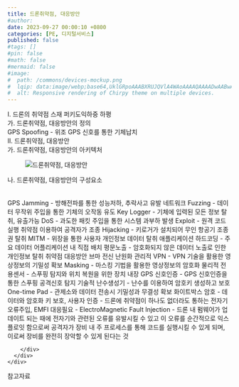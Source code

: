 ```yaml
---
title: 드론취약점, 대응방안
#author: 
date: 2023-09-27 00:00:10 +0800
categories: [PE, 디지털서비스]
published: false
#tags: []
#pin: false
#math: false
#mermaid: false
#image:
#  path: /commons/devices-mockup.png
#  lqip: data:image/webp;base64,UklGRpoAAABXRUJQVlA4WAoAAAAQAAAADwAABwAAQUxQSDIAAAARL0AmbZurmr57yyIiqE8oiG0bejIYEQTgqiDA9vqnsUSI6H+oAERp2HZ65qP/VIAWAFZQOCBCAAAA8AEAnQEqEAAIAAVAfCWkAALp8sF8rgRgAP7o9FDvMCkMde9PK7euH5M1m6VWoDXf2FkP3BqV0ZYbO6NA/VFIAAAA
#  alt: Responsive rendering of Chirpy theme on multiple devices.
---
```


<div class="post-wrap">
  <div class="para">
    <div class="para-title">
      I. 드론의 취약점 스재 퍼키도익하중 하평
    </div>
    <div class="para-cntnt">
      <div class="para">
        <div class="para-title">
          가. 드론취약점, 대응방안의 정의
        </div>
        <div class="para-cntnt">
              GPS Spoofing - 위조 GPS 신호를 통한 기체납치
        </div>
      </div>
    </div>
  </div>
  
  <div class="para">
    <div class="para-title">
      II. 드론취약점, 대응방안
    </div>
    <div class="para-cntnt">
      <div class="para">
        <div class="para-title">
          가. 드론취약점, 대응방안의 아키텍처
        </div>
        <div class="para-cntnt">
          <figure class="post-figure">
            <img src="/assets/img/posts/드론취약점,-대응방안.png" alt="드론취약점, 대응방안">
<!--            <figcaption>Source: Unveiling the Metaverse: Exploring Emerging Trends, Multifaceted Perspectives, and Future Challenges</figcaption>-->
          </figure>
        </div>
      </div>
      <div class="para">
        <div class="para-title">
          나. 드론취약점, 대응방안의 구성요소
        </div>
        <div class="para-cntnt">
          <table class="post-table">
          </table>
              GPS Jamming - 방해전파를 통한 성능저하, 추락사고 유발
  네트워크
    Fuzzing - 데이터 무작위 주입을 통한 기체의 오작동 유도
    Key Logger - 기체에 입력된 모든 정보 탈취, 유출가능
    DoS - 과도한 패킷 주입을 통한 시스템 과부하 발생
    Exploit - 원격 코드실행 취약점 이용하여 공격자가 조종
    Hijacking - 키로거가 설치되어 무인 항공기 조종권 탈취
    MITM - 위장을 통한 사용자 개인정보 데이터 탈취
  애플리케이션
    하드코딩 - 주요 데이터 어플리케이션 내 직접 배치
    평문노출 - 암호화되지 않은 데이터 노출로 인한 개인정보 탈취
취약점 대응방안 브마 전신 난원화
  관리적 
    VPN - VPN 기술을 활용한 영상정보의 기밀성 확보
    Masking - 마스킹 기법을 활용한 영상정보의 암호화
  물리적
    전용센서 - 스푸핑 탐지와 위치 복원을 위한 장치 내장
    GPS 신호인증 - GPS 신호인증을 통한 스푸핑 공격신호 탐지
  기술적
    난수생성기 - 난수를 이용하여 암호키 생성하고 보호
    One-time Pad - 관제소와 데이터 전송시 기밀성과 무결성 확보
    화이트박스 암호 - 데이터와 암호화 키 보호, 사용자 인증
- 드론에 취약점이 하나도 없더라도 통하는 전자기오류주입, EMFI 대응필요
- ElectroMagnetic Fault Injection
- 드론 내 펌웨어가 업데이트 되는 때에 전자기와 관련된 오류를 유발시킬 수 있고
이 오류를 순간적으로 익스플로잇 함으로써 공격자가 장비 내 주 프로세스를 통해 
코드를 실행시킬 수 있게 되며, 이로써 장비를 완전히 장악할 수 있게 된다는 것 

        </div>
      </div>
    </div>
  </div>

  <div class="refr-wrap">
    <div class="refr-title">
        참고자료
    </div>
    <ol class="refr-list">
    <!--    <li>(나현식, 최대선) <a target="_blank" href="https://scienceon.kisti.re.kr/commons/util/originalView.do?cn=JAKO202225948430499&oCn=JAKO202225948430499&dbt=JAKO&journal=NJOU00291864">메타버스 보안 위협 요소 및 대응 방안 검토</a></li>-->
    <!--    <li>(M. Uddin, S. Manickam, H. Ullah, M. Obaidat and A. Dandoush) <a target="_blank" href="https://ieeexplore.ieee.org/abstract/document/10138386">Unveiling the Metaverse: Exploring Emerging Trends, Multifaceted Perspectives, and Future Challenges</a></li>-->
    </ol>
  </div>
</div>
